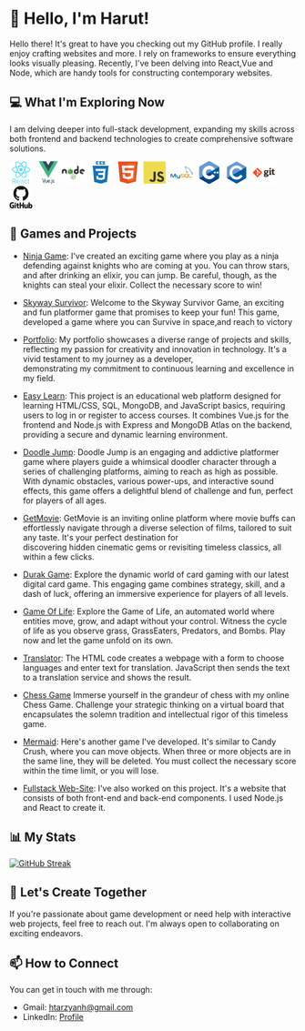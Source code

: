 # 👋 Hello, I'm Harut!

Hello there! It's great to have you checking out my GitHub profile. I really enjoy crafting websites and more. I rely on frameworks to ensure everything looks visually pleasing. Recently, I've been delving into React,Vue and Node, which are handy tools for constructing contemporary websites.

## 💻 What I'm Exploring Now

I am delving deeper into full-stack development, expanding my skills across both frontend and backend technologies to create comprehensive software solutions.

<div>
  <img src="https://github.com/devicons/devicon/blob/master/icons/react/react-original-wordmark.svg" title="React" alt="React" width="40" height="40"/>&nbsp;
  <img src="https://github.com/devicons/devicon/blob/master/icons/vuejs/vuejs-original-wordmark.svg" title="Git" **alt="Git" width="40" height="40"/>
  <img src="https://github.com/devicons/devicon/blob/master/icons/nodejs/nodejs-original-wordmark.svg" title="NodeJS" alt="NodeJS" width="40" height="40"/>&nbsp;
  <img src="https://github.com/devicons/devicon/blob/master/icons/css3/css3-plain-wordmark.svg"  title="CSS3" alt="CSS" width="40" height="40"/>&nbsp;
  <img src="https://github.com/devicons/devicon/blob/master/icons/html5/html5-original.svg" title="HTML5" alt="HTML" width="40" height="40"/>&nbsp;
  <img src="https://github.com/devicons/devicon/blob/master/icons/javascript/javascript-original.svg" title="JavaScript" alt="JavaScript" width="40" height="40"/>&nbsp;
<!--   <img src="https://github.com/devicons/devicon/blob/master/icons/r/r-original.svg" title="Git" **alt="Git" width="40" height="40"/> -->
  <img src="https://github.com/devicons/devicon/blob/master/icons/mysql/mysql-original-wordmark.svg" title="MySQL"  alt="MySQL" width="40" height="40"/>&nbsp;
   <img src="https://github.com/devicons/devicon/blob/master/icons/cplusplus/cplusplus-original.svg" title="MySQL"  alt="MySQL" width="40" height="40"/>&nbsp;
  <img src="https://github.com/devicons/devicon/blob/master/icons/c/c-original.svg" title="MySQL"  alt="MySQL" width="40" height="40"/>&nbsp;
  <img src="https://github.com/devicons/devicon/blob/master/icons/git/git-original-wordmark.svg" title="Git" **alt="Git" width="40" height="40"/>
  <img src="https://github.com/devicons/devicon/blob/master/icons/github/github-original-wordmark.svg" title="Git" **alt="Git" width="40" height="40"/>
</div>

## 💼 Games and Projects

- [Ninja Game](https://harut20024.github.io/Ninja-Game/): I've created an exciting game where you play as a ninja defending against knights who are coming at you. You can throw stars, and after drinking an elixir, you can jump. Be careful, though,   as the knights can steal your elixir. Collect the necessary score to win!
- [Skyway Survivor](https://harut20024.github.io/Skyway-Survivor/): Welcome to the Skyway Survivor Game, an exciting and fun platformer game that promises to keep your fun! This game, developed a game where you can Survive in space,and reach to  victory
- [Portfolio](https://harut20024.github.io/portfolio/): My portfolio showcases a diverse range of projects and skills, reflecting my passion for creativity and innovation in technology. It's a vivid testament to my journey as a developer,     
  demonstrating my commitment to continuous learning and excellence in my field.
- [Easy Learn](https://github.com/Harut20024/full_stack): This project is an educational web platform designed for learning HTML/CSS, SQL, MongoDB, and JavaScript basics, requiring users to log in or register to access courses. It combines Vue.js for the frontend and Node.js with Express and MongoDB Atlas on the backend, providing a secure and dynamic learning environment.
- [Doodle Jump](https://harut20024.github.io/DoodleJump/): Doodle Jump is an engaging and addictive platformer game where players guide a whimsical doodler character through a series of challenging platforms, aiming to reach as high as possible. With dynamic obstacles, various power-ups, and interactive   sound effects, this game offers a delightful blend of challenge and fun, perfect for players of all ages.
- [GetMovie](https://harut20024.github.io/GetMovie/): GetMovie is an inviting online platform where movie buffs can effortlessly navigate through a diverse selection of films, tailored to suit any taste. It's your perfect destination for      
  discovering hidden cinematic gems or revisiting timeless classics, all within a few clicks.
- [Durak Game](https://harut20024.github.io/Durak-/): Explore the dynamic world of card gaming with our latest digital card game. This engaging game combines strategy, skill, and a dash of luck, offering an immersive experience for players of 
  all levels.
- [Game Of Life](https://harut20024.github.io/Game-Of-Life): Explore the Game of Life, an automated world where entities move, grow, and adapt without your control. Witness the cycle of life as you observe grass, GrassEaters, Predators, and Bombs. 
  Play now and let the game unfold on its own.
- [Translator](https://harut20024.github.io/Translator/): The HTML code creates a webpage with a form to choose languages and enter text for translation. JavaScript then sends the text to a translation service and shows the result.

- [Chess Game](https://harut20024.github.io/Chess/) Immerse yourself in the grandeur of chess with my online Chess Game. Challenge your strategic thinking on a virtual board that encapsulates the solemn tradition and intellectual rigor of this 
  timeless game.

- [Mermaid](https://harut20024.github.io/Mermaid/): Here's another game I've developed. It's similar to Candy Crush, where you can move objects. When three or more objects are in the same line, they will be deleted. You must collect the necessary 
   score within the time limit, or you will lose.

- [Fullstack Web-Site](https://github.com/Harut20024/full-stack-website): I've also worked on this project. It's a website that consists of both front-end and back-end components. I used Node.js and React to create it.

## 📊 My Stats 
[![GitHub Streak](https://github-readme-streak-stats.herokuapp.com?user=Harut20024&theme=dracula&hide_border=true&border_radius=5.3&date_format=M%20j%5B%2C%20Y%5D)](https://git.io/streak-stats)

## 🤝 Let's Create Together

If you're passionate about game development or need help with interactive web projects, feel free to reach out. I'm always open to collaborating on exciting endeavors.

## 📫 How to Connect

You can get in touch with me through:
- Gmail: htarzyanh@gmail.com
- LinkedIn: [Profile](https://www.linkedin.com/in/tharzyan/)

<!---
Harut20024/Harut20024 is special because its `README.md` appears on your GitHub profile. You can click "Preview" to see how your changes will look before saving them.
--->
